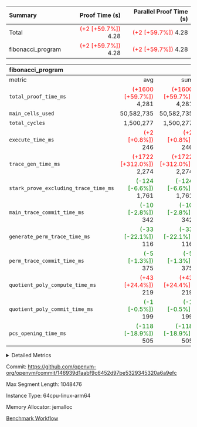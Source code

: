 | Summary | Proof Time (s) | Parallel Proof Time (s) |
|:---|---:|---:|
| Total | <span style='color: red'>(+2 [+59.7%])</span> 4.28 | <span style='color: red'>(+2 [+59.7%])</span> 4.28 |
| fibonacci_program | <span style='color: red'>(+2 [+59.7%])</span> 4.28 | <span style='color: red'>(+2 [+59.7%])</span> 4.28 |


| fibonacci_program |||||
|:---|---:|---:|---:|---:|
|metric|avg|sum|max|min|
| `total_proof_time_ms ` | <span style='color: red'>(+1600 [+59.7%])</span> 4,281 | <span style='color: red'>(+1600 [+59.7%])</span> 4,281 | <span style='color: red'>(+1600 [+59.7%])</span> 4,281 | <span style='color: red'>(+1600 [+59.7%])</span> 4,281 |
| `main_cells_used     ` |  50,582,735 |  50,582,735 |  50,582,735 |  50,582,735 |
| `total_cycles        ` |  1,500,277 |  1,500,277 |  1,500,277 |  1,500,277 |
| `execute_time_ms     ` | <span style='color: red'>(+2 [+0.8%])</span> 246 | <span style='color: red'>(+2 [+0.8%])</span> 246 | <span style='color: red'>(+2 [+0.8%])</span> 246 | <span style='color: red'>(+2 [+0.8%])</span> 246 |
| `trace_gen_time_ms   ` | <span style='color: red'>(+1722 [+312.0%])</span> 2,274 | <span style='color: red'>(+1722 [+312.0%])</span> 2,274 | <span style='color: red'>(+1722 [+312.0%])</span> 2,274 | <span style='color: red'>(+1722 [+312.0%])</span> 2,274 |
| `stark_prove_excluding_trace_time_ms` | <span style='color: green'>(-124 [-6.6%])</span> 1,761 | <span style='color: green'>(-124 [-6.6%])</span> 1,761 | <span style='color: green'>(-124 [-6.6%])</span> 1,761 | <span style='color: green'>(-124 [-6.6%])</span> 1,761 |
| `main_trace_commit_time_ms` | <span style='color: green'>(-10 [-2.8%])</span> 342 | <span style='color: green'>(-10 [-2.8%])</span> 342 | <span style='color: green'>(-10 [-2.8%])</span> 342 | <span style='color: green'>(-10 [-2.8%])</span> 342 |
| `generate_perm_trace_time_ms` | <span style='color: green'>(-33 [-22.1%])</span> 116 | <span style='color: green'>(-33 [-22.1%])</span> 116 | <span style='color: green'>(-33 [-22.1%])</span> 116 | <span style='color: green'>(-33 [-22.1%])</span> 116 |
| `perm_trace_commit_time_ms` | <span style='color: green'>(-5 [-1.3%])</span> 375 | <span style='color: green'>(-5 [-1.3%])</span> 375 | <span style='color: green'>(-5 [-1.3%])</span> 375 | <span style='color: green'>(-5 [-1.3%])</span> 375 |
| `quotient_poly_compute_time_ms` | <span style='color: red'>(+43 [+24.4%])</span> 219 | <span style='color: red'>(+43 [+24.4%])</span> 219 | <span style='color: red'>(+43 [+24.4%])</span> 219 | <span style='color: red'>(+43 [+24.4%])</span> 219 |
| `quotient_poly_commit_time_ms` | <span style='color: green'>(-1 [-0.5%])</span> 199 | <span style='color: green'>(-1 [-0.5%])</span> 199 | <span style='color: green'>(-1 [-0.5%])</span> 199 | <span style='color: green'>(-1 [-0.5%])</span> 199 |
| `pcs_opening_time_ms ` | <span style='color: green'>(-118 [-18.9%])</span> 505 | <span style='color: green'>(-118 [-18.9%])</span> 505 | <span style='color: green'>(-118 [-18.9%])</span> 505 | <span style='color: green'>(-118 [-18.9%])</span> 505 |



<details>
<summary>Detailed Metrics</summary>

| group | num_segments | keygen_time_ms | fri.log_blowup | commit_exe_time_ms |
| --- | --- | --- | --- | --- |
| fibonacci_program | 1 | 247 | 1 | 6 | 

| group | air_name | quotient_deg | interactions | constraints |
| --- | --- | --- | --- | --- |
| fibonacci_program | AccessAdapterAir<16> | 2 | 5 | 12 | 
| fibonacci_program | AccessAdapterAir<2> | 2 | 5 | 12 | 
| fibonacci_program | AccessAdapterAir<32> | 2 | 5 | 12 | 
| fibonacci_program | AccessAdapterAir<4> | 2 | 5 | 12 | 
| fibonacci_program | AccessAdapterAir<8> | 2 | 5 | 12 | 
| fibonacci_program | BitwiseOperationLookupAir<8> | 2 | 2 | 4 | 
| fibonacci_program | MemoryMerkleAir<8> | 2 | 4 | 39 | 
| fibonacci_program | PersistentBoundaryAir<8> | 2 | 3 | 7 | 
| fibonacci_program | PhantomAir | 2 | 3 | 5 | 
| fibonacci_program | Poseidon2PeripheryAir<BabyBearParameters>, 1> | 2 | 1 | 286 | 
| fibonacci_program | ProgramAir | 1 | 1 | 4 | 
| fibonacci_program | RangeTupleCheckerAir<2> | 1 | 1 | 4 | 
| fibonacci_program | Rv32HintStoreAir | 2 | 18 | 28 | 
| fibonacci_program | VariableRangeCheckerAir | 1 | 1 | 4 | 
| fibonacci_program | VmAirWrapper<Rv32BaseAluAdapterAir, BaseAluCoreAir<4, 8> | 2 | 20 | 37 | 
| fibonacci_program | VmAirWrapper<Rv32BaseAluAdapterAir, LessThanCoreAir<4, 8> | 2 | 18 | 40 | 
| fibonacci_program | VmAirWrapper<Rv32BaseAluAdapterAir, ShiftCoreAir<4, 8> | 2 | 24 | 91 | 
| fibonacci_program | VmAirWrapper<Rv32BranchAdapterAir, BranchEqualCoreAir<4> | 2 | 11 | 20 | 
| fibonacci_program | VmAirWrapper<Rv32BranchAdapterAir, BranchLessThanCoreAir<4, 8> | 2 | 13 | 35 | 
| fibonacci_program | VmAirWrapper<Rv32CondRdWriteAdapterAir, Rv32JalLuiCoreAir> | 2 | 10 | 18 | 
| fibonacci_program | VmAirWrapper<Rv32JalrAdapterAir, Rv32JalrCoreAir> | 2 | 16 | 20 | 
| fibonacci_program | VmAirWrapper<Rv32LoadStoreAdapterAir, LoadSignExtendCoreAir<4, 8> | 2 | 18 | 33 | 
| fibonacci_program | VmAirWrapper<Rv32LoadStoreAdapterAir, LoadStoreCoreAir<4> | 2 | 17 | 40 | 
| fibonacci_program | VmAirWrapper<Rv32MultAdapterAir, DivRemCoreAir<4, 8> | 2 | 25 | 84 | 
| fibonacci_program | VmAirWrapper<Rv32MultAdapterAir, MulHCoreAir<4, 8> | 2 | 24 | 31 | 
| fibonacci_program | VmAirWrapper<Rv32MultAdapterAir, MultiplicationCoreAir<4, 8> | 2 | 19 | 19 | 
| fibonacci_program | VmAirWrapper<Rv32RdWriteAdapterAir, Rv32AuipcCoreAir> | 2 | 12 | 14 | 
| fibonacci_program | VmConnectorAir | 2 | 5 | 11 | 

| group | air_name | segment | rows | prep_cols | perm_cols | main_cols | cells |
| --- | --- | --- | --- | --- | --- | --- | --- |
| fibonacci_program | AccessAdapterAir<8> | 0 | 128 |  | 16 | 17 | 4,224 | 
| fibonacci_program | BitwiseOperationLookupAir<8> | 0 | 65,536 | 3 | 8 | 2 | 655,360 | 
| fibonacci_program | MemoryMerkleAir<8> | 0 | 512 |  | 16 | 32 | 24,576 | 
| fibonacci_program | PersistentBoundaryAir<8> | 0 | 128 |  | 12 | 20 | 4,096 | 
| fibonacci_program | PhantomAir | 0 | 1 |  | 12 | 6 | 18 | 
| fibonacci_program | Poseidon2PeripheryAir<BabyBearParameters>, 1> | 0 | 256 |  | 8 | 300 | 78,848 | 
| fibonacci_program | ProgramAir | 0 | 8,192 |  | 8 | 10 | 147,456 | 
| fibonacci_program | RangeTupleCheckerAir<2> | 0 | 524,288 | 2 | 8 | 1 | 4,718,592 | 
| fibonacci_program | Rv32HintStoreAir | 0 | 4 |  | 44 | 32 | 304 | 
| fibonacci_program | VariableRangeCheckerAir | 0 | 262,144 | 2 | 8 | 1 | 2,359,296 | 
| fibonacci_program | VmAirWrapper<Rv32BaseAluAdapterAir, BaseAluCoreAir<4, 8> | 0 | 1,048,576 |  | 52 | 36 | 92,274,688 | 
| fibonacci_program | VmAirWrapper<Rv32BaseAluAdapterAir, LessThanCoreAir<4, 8> | 0 | 524,288 |  | 40 | 37 | 40,370,176 | 
| fibonacci_program | VmAirWrapper<Rv32BranchAdapterAir, BranchEqualCoreAir<4> | 0 | 262,144 |  | 28 | 26 | 14,155,776 | 
| fibonacci_program | VmAirWrapper<Rv32BranchAdapterAir, BranchLessThanCoreAir<4, 8> | 0 | 8 |  | 32 | 32 | 512 | 
| fibonacci_program | VmAirWrapper<Rv32CondRdWriteAdapterAir, Rv32JalLuiCoreAir> | 0 | 131,072 |  | 28 | 18 | 6,029,312 | 
| fibonacci_program | VmAirWrapper<Rv32JalrAdapterAir, Rv32JalrCoreAir> | 0 | 32 |  | 36 | 28 | 2,048 | 
| fibonacci_program | VmAirWrapper<Rv32LoadStoreAdapterAir, LoadStoreCoreAir<4> | 0 | 128 |  | 52 | 41 | 11,904 | 
| fibonacci_program | VmAirWrapper<Rv32RdWriteAdapterAir, Rv32AuipcCoreAir> | 0 | 16 |  | 28 | 20 | 768 | 
| fibonacci_program | VmConnectorAir | 0 | 2 | 1 | 16 | 5 | 42 | 

| group | segment | trace_gen_time_ms | total_proof_time_ms | total_cycles | total_cells | stark_prove_excluding_trace_time_ms | quotient_poly_compute_time_ms | quotient_poly_commit_time_ms | perm_trace_commit_time_ms | pcs_opening_time_ms | main_trace_commit_time_ms | main_cells_used | generate_perm_trace_time_ms | execute_time_ms |
| --- | --- | --- | --- | --- | --- | --- | --- | --- | --- | --- | --- | --- | --- | --- |
| fibonacci_program | 0 | 2,274 | 4,281 | 1,500,277 | 160,837,996 | 1,761 | 219 | 199 | 375 | 505 | 342 | 50,582,735 | 116 | 246 | 

| group | segment | trace_height_constraint | weighted_sum | threshold |
| --- | --- | --- | --- | --- |
| fibonacci_program | 0 | 0 | 3,932,542 | 2,013,265,921 | 
| fibonacci_program | 0 | 1 | 10,749,400 | 2,013,265,921 | 
| fibonacci_program | 0 | 2 | 1,966,271 | 2,013,265,921 | 
| fibonacci_program | 0 | 3 | 10,749,532 | 2,013,265,921 | 
| fibonacci_program | 0 | 4 | 1,664 | 2,013,265,921 | 
| fibonacci_program | 0 | 5 | 640 | 2,013,265,921 | 
| fibonacci_program | 0 | 6 | 7,209,100 | 2,013,265,921 | 
| fibonacci_program | 0 | 7 |  | 2,013,265,921 | 
| fibonacci_program | 0 | 8 | 35,535,101 | 2,013,265,921 | 

</details>


Commit: https://github.com/openvm-org/openvm/commit/146939d1aabf9c6452d97be5329345320a6a9efc

Max Segment Length: 1048476

Instance Type: 64cpu-linux-arm64

Memory Allocator: jemalloc

[Benchmark Workflow](https://github.com/openvm-org/openvm/actions/runs/15641288637)
